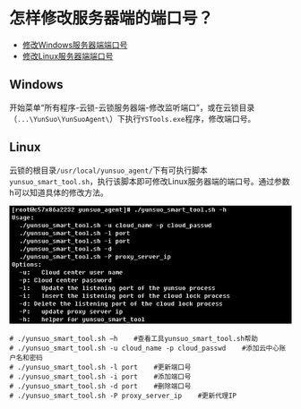 # 怎样修改服务器端的端口号？

- [修改Windows服务器端端口号](#Windows)
- [修改Linux服务器端端口号](#Linux)

## Windows

开始菜单“所有程序-云锁-云锁服务器端-修改监听端口”，或在云锁目录（`...\YunSuo\YunSuoAgent\`）下执行`YSTools.exe`程序，修改端口号。



## Linux

云锁的根目录`/usr/local/yunsuo_agent/`下有可执行脚本`yunsuo_smart_tool.sh`，执行该脚本即可修改Linux服务器端的端口号。通过参数h可以知道具体的修改方法。

![](/assets/q_27_1.png)
    
    # ./yunsuo_smart_tool.sh –h    #查看工具yunsuo_smart_tool.sh帮助
    # ./yunsuo_smart_tool.sh -u cloud_name -p cloud_passwd    #添加云中心账户名和密码
    # ./yunsuo_smart_tool.sh -l port    #更新端口号
    # ./yunsuo_smart_tool.sh -i port    #添加端口号
    # ./yunsuo_smart_tool.sh -d port    #删除端口号
    # ./yunsuo_smart_tool.sh -P proxy_server_ip    #更新代理IP